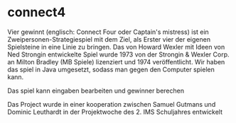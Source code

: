 # connect4

Vier gewinnt (englisch: Connect Four oder Captain's mistress) ist ein Zweipersonen-Strategiespiel mit dem Ziel, als Erster vier der eigenen Spielsteine in eine Linie zu bringen. Das von Howard Wexler mit Ideen von Ned Strongin entwickelte Spiel wurde 1973 von der Strongin & Wexler Corp. an Milton Bradley (MB Spiele) lizenziert und 1974 veröffentlicht. 
Wir haben das spiel in Java umgesetzt, sodass man gegen den Computer spielen kann.


Das spiel kann eingaben bearbeiten und gewinner berechen

Das Project wurde in einer kooperation zwischen Samuel Gutmans und Dominic Leuthardt in der Projektwoche des 2. IMS Schuljahres entwickelt
